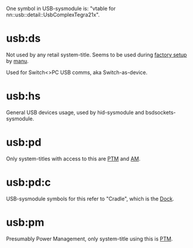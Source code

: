 One symbol in USB-sysmodule is: "vtable for
nn::usb::detail::UsbComplexTegra21x".

# usb:ds

Not used by any retail system-title. Seems to be used during [factory
setup](Factory%20Setup.md "wikilink") by
[manu](Manu%20Services.md "wikilink").

Used for Switch\<\>PC USB comms, aka Switch-as-device.

# usb:hs

General USB devices usage, used by hid-sysmodule and
bsdsockets-sysmodule.

# usb:pd

Only system-titles with access to this are
[PTM](PTM%20services.md "wikilink") and
[AM](AM%20services.md "wikilink").

# usb:pd:c

USB-sysmodule symbols for this refer to "Cradle", which is the
[Dock](Dock.md "wikilink").

# usb:pm

Presumably Power Management, only system-title using this is
[PTM](PTM%20services.md "wikilink").

